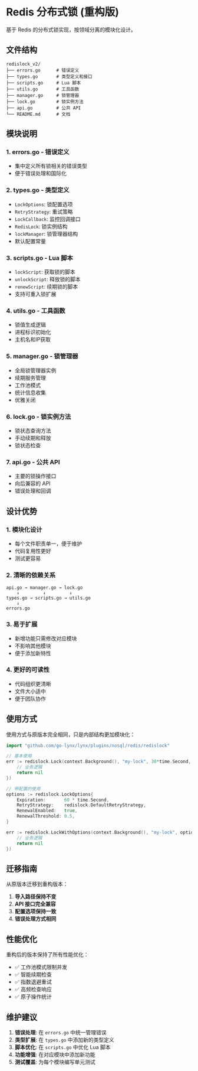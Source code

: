# Redis 分布式锁 (重构版)

基于 Redis 的分布式锁实现，按领域分离的模块化设计。

## 文件结构

```
redislock_v2/
├── errors.go      # 错误定义
├── types.go       # 类型定义和接口
├── scripts.go     # Lua 脚本
├── utils.go       # 工具函数
├── manager.go     # 锁管理器
├── lock.go        # 锁实例方法
├── api.go         # 公共 API
└── README.md      # 文档
```

## 模块说明

### 1. errors.go - 错误定义
- 集中定义所有锁相关的错误类型
- 便于错误处理和国际化

### 2. types.go - 类型定义
- `LockOptions`: 锁配置选项
- `RetryStrategy`: 重试策略
- `LockCallback`: 监控回调接口
- `RedisLock`: 锁实例结构
- `lockManager`: 锁管理器结构
- 默认配置常量

### 3. scripts.go - Lua 脚本
- `lockScript`: 获取锁的脚本
- `unlockScript`: 释放锁的脚本
- `renewScript`: 续期锁的脚本
- 支持可重入锁扩展

### 4. utils.go - 工具函数
- 锁值生成逻辑
- 进程标识初始化
- 主机名和IP获取

### 5. manager.go - 锁管理器
- 全局锁管理器实例
- 续期服务管理
- 工作池模式
- 统计信息收集
- 优雅关闭

### 6. lock.go - 锁实例方法
- 锁状态查询方法
- 手动续期和释放
- 锁状态检查

### 7. api.go - 公共 API
- 主要的锁操作接口
- 向后兼容的 API
- 错误处理和回调

## 设计优势

### 1. **模块化设计**
- 每个文件职责单一，便于维护
- 代码复用性更好
- 测试更容易

### 2. **清晰的依赖关系**
```
api.go → manager.go → lock.go
    ↓         ↓         ↓
types.go → scripts.go → utils.go
    ↓
errors.go
```

### 3. **易于扩展**
- 新增功能只需修改对应模块
- 不影响其他模块
- 便于添加新特性

### 4. **更好的可读性**
- 代码组织更清晰
- 文件大小适中
- 便于团队协作

## 使用方式

使用方式与原版本完全相同，只是内部结构更加模块化：

```go
import "github.com/go-lynx/lynx/plugins/nosql/redis/redislock"

// 基本使用
err := redislock.Lock(context.Background(), "my-lock", 30*time.Second, func() error {
    // 业务逻辑
    return nil
})

// 带配置的使用
options := redislock.LockOptions{
    Expiration:       60 * time.Second,
    RetryStrategy:    redislock.DefaultRetryStrategy,
    RenewalEnabled:   true,
    RenewalThreshold: 0.5,
}

err := redislock.LockWithOptions(context.Background(), "my-lock", options, func() error {
    // 业务逻辑
    return nil
})
```

## 迁移指南

从原版本迁移到重构版本：

1. **导入路径保持不变**
2. **API 接口完全兼容**
3. **配置选项保持一致**
4. **错误处理方式相同**

## 性能优化

重构后的版本保持了所有性能优化：

- ✅ 工作池模式限制并发
- ✅ 智能续期检查
- ✅ 指数退避重试
- ✅ 高频检查响应
- ✅ 原子操作统计

## 维护建议

1. **错误处理**: 在 `errors.go` 中统一管理错误
2. **类型扩展**: 在 `types.go` 中添加新的类型定义
3. **脚本优化**: 在 `scripts.go` 中优化 Lua 脚本
4. **功能增强**: 在对应模块中添加新功能
5. **测试覆盖**: 为每个模块编写单元测试 